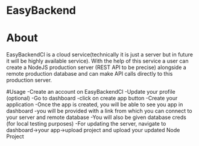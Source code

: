 # EasyBackend

# About
EasyBackendCl is a cloud service(technically it is just a server but in future it will be highly available service). With the help of this service a user can create a NodeJS production server (REST API to be precise) alongside a remote production database and can make API calls directly to this production server.

#Usage
-Create an account on EasyBackendCl
-Update your profile (optional)
-Go to dashboard
-click on create app button
-Create your application
-Once the app is created, you will be able to see you app in dashboard
-you will be provided with a link from which you can connect to your server and remote database 
-You will also be given database creds (for local testing purposes)
-For updating the server, navigate to dashboard->your app->upload project and upload your updated Node Project






